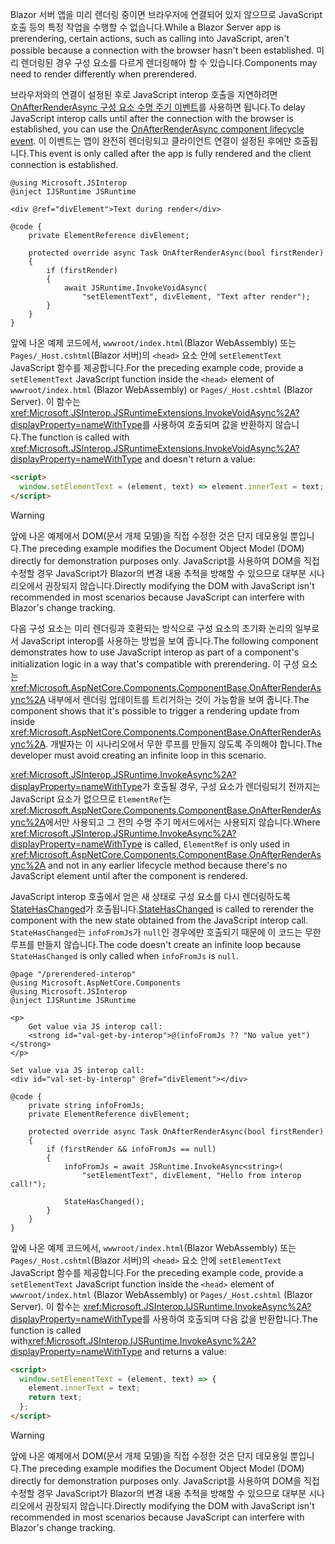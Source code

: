 <span data-ttu-id="a0d63-101">Blazor 서버 앱을 미리 렌더링 중이면 브라우저에 연결되어 있지 않으므로 JavaScript 호출 등의 특정 작업을 수행할 수 없습니다.</span><span class="sxs-lookup"><span data-stu-id="a0d63-101">While a Blazor Server app is prerendering, certain actions, such as calling into JavaScript, aren't possible because a connection with the browser hasn't been established.</span></span> <span data-ttu-id="a0d63-102">미리 렌더링된 경우 구성 요소를 다르게 렌더링해야 할 수 있습니다.</span><span class="sxs-lookup"><span data-stu-id="a0d63-102">Components may need to render differently when prerendered.</span></span>

<span data-ttu-id="a0d63-103">브라우저와의 연결이 설정된 후로 JavaScript interop 호출을 지연하려면 [OnAfterRenderAsync 구성 요소 수명 주기 이벤트](xref:blazor/components/lifecycle#after-component-render)를 사용하면 됩니다.</span><span class="sxs-lookup"><span data-stu-id="a0d63-103">To delay JavaScript interop calls until after the connection with the browser is established, you can use the [OnAfterRenderAsync component lifecycle event](xref:blazor/components/lifecycle#after-component-render).</span></span> <span data-ttu-id="a0d63-104">이 이벤트는 앱이 완전히 렌더링되고 클라이언트 연결이 설정된 후에만 호출됩니다.</span><span class="sxs-lookup"><span data-stu-id="a0d63-104">This event is only called after the app is fully rendered and the client connection is established.</span></span>

```cshtml
@using Microsoft.JSInterop
@inject IJSRuntime JSRuntime

<div @ref="divElement">Text during render</div>

@code {
    private ElementReference divElement;

    protected override async Task OnAfterRenderAsync(bool firstRender)
    {
        if (firstRender)
        {
            await JSRuntime.InvokeVoidAsync(
                "setElementText", divElement, "Text after render");
        }
    }
}
```

<span data-ttu-id="a0d63-105">앞에 나온 예제 코드에서, `wwwroot/index.html`(Blazor WebAssembly) 또는 `Pages/_Host.cshtml`(Blazor 서버)의 `<head>` 요소 안에 `setElementText` JavaScript 함수를 제공합니다.</span><span class="sxs-lookup"><span data-stu-id="a0d63-105">For the preceding example code, provide a `setElementText` JavaScript function inside the `<head>` element of `wwwroot/index.html` (Blazor WebAssembly) or `Pages/_Host.cshtml` (Blazor Server).</span></span> <span data-ttu-id="a0d63-106">이 함수는 <xref:Microsoft.JSInterop.JSRuntimeExtensions.InvokeVoidAsync%2A?displayProperty=nameWithType>를 사용하여 호출되며 값을 반환하지 않습니다.</span><span class="sxs-lookup"><span data-stu-id="a0d63-106">The function is called with <xref:Microsoft.JSInterop.JSRuntimeExtensions.InvokeVoidAsync%2A?displayProperty=nameWithType> and doesn't return a value:</span></span>

```html
<script>
  window.setElementText = (element, text) => element.innerText = text;
</script>
```

> [!WARNING]
> <span data-ttu-id="a0d63-107">앞에 나온 예제에서 DOM(문서 개체 모델)을 직접 수정한 것은 단지 데모용일 뿐입니다.</span><span class="sxs-lookup"><span data-stu-id="a0d63-107">The preceding example modifies the Document Object Model (DOM) directly for demonstration purposes only.</span></span> <span data-ttu-id="a0d63-108">JavaScript를 사용하여 DOM을 직접 수정할 경우 JavaScript가 Blazor의 변경 내용 추적을 방해할 수 있으므로 대부분 시나리오에서 권장되지 않습니다.</span><span class="sxs-lookup"><span data-stu-id="a0d63-108">Directly modifying the DOM with JavaScript isn't recommended in most scenarios because JavaScript can interfere with Blazor's change tracking.</span></span>

<span data-ttu-id="a0d63-109">다음 구성 요소는 미리 렌더링과 호환되는 방식으로 구성 요소의 초기화 논리의 일부로서 JavaScript interop를 사용하는 방법을 보여 줍니다.</span><span class="sxs-lookup"><span data-stu-id="a0d63-109">The following component demonstrates how to use JavaScript interop as part of a component's initialization logic in a way that's compatible with prerendering.</span></span> <span data-ttu-id="a0d63-110">이 구성 요소는 <xref:Microsoft.AspNetCore.Components.ComponentBase.OnAfterRenderAsync%2A> 내부에서 렌더링 업데이트를 트리거하는 것이 가능함을 보여 줍니다.</span><span class="sxs-lookup"><span data-stu-id="a0d63-110">The component shows that it's possible to trigger a rendering update from inside <xref:Microsoft.AspNetCore.Components.ComponentBase.OnAfterRenderAsync%2A>.</span></span> <span data-ttu-id="a0d63-111">개발자는 이 시나리오에서 무한 루프를 만들지 않도록 주의해야 합니다.</span><span class="sxs-lookup"><span data-stu-id="a0d63-111">The developer must avoid creating an infinite loop in this scenario.</span></span>

<span data-ttu-id="a0d63-112"><xref:Microsoft.JSInterop.JSRuntime.InvokeAsync%2A?displayProperty=nameWithType>가 호출될 경우, 구성 요소가 렌더링되기 전까지는 JavaScript 요소가 없으므로 `ElementRef`는 <xref:Microsoft.AspNetCore.Components.ComponentBase.OnAfterRenderAsync%2A>에서만 사용되고 그 전의 수명 주기 메서드에서는 사용되지 않습니다.</span><span class="sxs-lookup"><span data-stu-id="a0d63-112">Where <xref:Microsoft.JSInterop.JSRuntime.InvokeAsync%2A?displayProperty=nameWithType> is called, `ElementRef` is only used in <xref:Microsoft.AspNetCore.Components.ComponentBase.OnAfterRenderAsync%2A> and not in any earlier lifecycle method because there's no JavaScript element until after the component is rendered.</span></span>

<span data-ttu-id="a0d63-113">JavaScript interop 호출에서 얻은 새 상태로 구성 요소를 다시 렌더링하도록 [StateHasChanged](xref:blazor/components/lifecycle#state-changes)가 호출됩니다.</span><span class="sxs-lookup"><span data-stu-id="a0d63-113">[StateHasChanged](xref:blazor/components/lifecycle#state-changes) is called to rerender the component with the new state obtained from the JavaScript interop call.</span></span> <span data-ttu-id="a0d63-114">`StateHasChanged`는 `infoFromJs`가 `null`인 경우에만 호출되기 때문에 이 코드는 무한 루프를 만들지 않습니다.</span><span class="sxs-lookup"><span data-stu-id="a0d63-114">The code doesn't create an infinite loop because `StateHasChanged` is only called when `infoFromJs` is `null`.</span></span>

```cshtml
@page "/prerendered-interop"
@using Microsoft.AspNetCore.Components
@using Microsoft.JSInterop
@inject IJSRuntime JSRuntime

<p>
    Get value via JS interop call:
    <strong id="val-get-by-interop">@(infoFromJs ?? "No value yet")</strong>
</p>

Set value via JS interop call:
<div id="val-set-by-interop" @ref="divElement"></div>

@code {
    private string infoFromJs;
    private ElementReference divElement;

    protected override async Task OnAfterRenderAsync(bool firstRender)
    {
        if (firstRender && infoFromJs == null)
        {
            infoFromJs = await JSRuntime.InvokeAsync<string>(
                "setElementText", divElement, "Hello from interop call!");

            StateHasChanged();
        }
    }
}
```

<span data-ttu-id="a0d63-115">앞에 나온 예제 코드에서, `wwwroot/index.html`(Blazor WebAssembly) 또는 `Pages/_Host.cshtml`(Blazor 서버)의 `<head>` 요소 안에 `setElementText` JavaScript 함수를 제공합니다.</span><span class="sxs-lookup"><span data-stu-id="a0d63-115">For the preceding example code, provide a `setElementText` JavaScript function inside the `<head>` element of `wwwroot/index.html` (Blazor WebAssembly) or `Pages/_Host.cshtml` (Blazor Server).</span></span> <span data-ttu-id="a0d63-116">이 함수는 <xref:Microsoft.JSInterop.IJSRuntime.InvokeAsync%2A?displayProperty=nameWithType>를 사용하여 호출되며 다음 값을 반환합니다.</span><span class="sxs-lookup"><span data-stu-id="a0d63-116">The function is called with<xref:Microsoft.JSInterop.IJSRuntime.InvokeAsync%2A?displayProperty=nameWithType> and returns a value:</span></span>

```html
<script>
  window.setElementText = (element, text) => {
    element.innerText = text;
    return text;
  };
</script>
```

> [!WARNING]
> <span data-ttu-id="a0d63-117">앞에 나온 예제에서 DOM(문서 개체 모델)을 직접 수정한 것은 단지 데모용일 뿐입니다.</span><span class="sxs-lookup"><span data-stu-id="a0d63-117">The preceding example modifies the Document Object Model (DOM) directly for demonstration purposes only.</span></span> <span data-ttu-id="a0d63-118">JavaScript를 사용하여 DOM을 직접 수정할 경우 JavaScript가 Blazor의 변경 내용 추적을 방해할 수 있으므로 대부분 시나리오에서 권장되지 않습니다.</span><span class="sxs-lookup"><span data-stu-id="a0d63-118">Directly modifying the DOM with JavaScript isn't recommended in most scenarios because JavaScript can interfere with Blazor's change tracking.</span></span>
